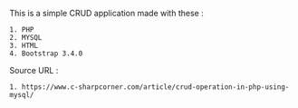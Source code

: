 This is a simple CRUD application made with these :

    1. PHP 
    2. MYSQL
    3. HTML
    4. Bootstrap 3.4.0

Source URL :

    1. https://www.c-sharpcorner.com/article/crud-operation-in-php-using-mysql/